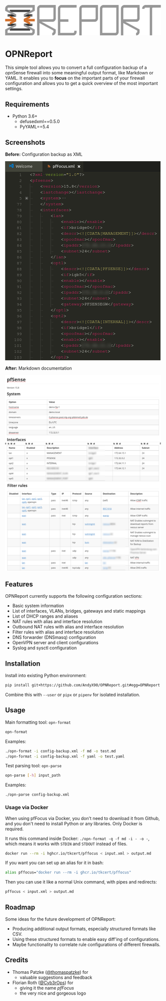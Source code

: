 ![OPNReport](logos/OPNReport.png)

# OPNReport

This simple tool allows you to convert a full configuration backup of a *opn*Sense firewall into some meaningful output format, like Markdown or YAML. It enables you to **focus** on the important parts of your firewall configuration and allows you to get a quick overview of the most important settings.

## Requirements

* Python 3.6+
    * defusedxml==0.5.0
    * PyYAML==5.4

## Screenshots

**Before:** Configuration backup as XML

![Configuration backup as XML](screenshots/pfFocus_xml.png)

**After:** Markdown documentation

![System and Interfaces](screenshots/pfFocus_System_Interfaces.png)
![Filter rules](screenshots/pfFocus_Filter_rules.png)

## Features

OPNReport currently supports the following configuration sections:

* Basic system information
* List of interfaces, VLANs, bridges, gateways and static mappings
* List of DHCP ranges and aliases
* NAT rules with alias and interface resolution
* Outbound NAT rules with alias and interface resolution
* Filter rules with alias and interface resolution
* DNS forwarder (DNSmasq) configuration
* OpenVPN server and client configurations
* Syslog and sysctl configuration

## Installation

Install into existing Python environment:
```bash
pip install git+https://github.com/AndyX90/OPNReport.git#egg=OPNReport
```

Combine this with `--user` or `pipx` or `pipenv` for isolated installation.

## Usage

Main formatting tool: ```opn-format```
```bash
opn-format
```

Examples:
```bash
./opn-format -i config-backup.xml -f md -o test.md
./opn-format -i config-backup.xml -f yaml -o test.yaml
```

Test parsing tool: ```opn-parse```
```bash
opn-parse [-h] input_path
```

Examples:
```bash
./opn-parse config-backup.xml
```

### Usage via Docker

When using pfFocus via Docker, you don't need to download it from Github, and you don't need to install Python or any libraries. Only Docker is required.

It runs this command inside Docker: `./opn-format -q -f md -i - -o -`, which means it works with `STDIN` and `STDOUT` instead of files.

```bash
docker run --rm -i hghcr.io/tkcert/pffocus < input.xml > output.md
```

If you want you can set up an alias for it in bash:

```bash
alias pffocus="docker run --rm -i ghcr.io/tkcert/pffocus"
```

Then you can use it like a normal Unix command, with pipes and redirects:

```bash
pffocus < input.xml > output.md
```

## Roadmap

Some ideas for the future development of OPNReport:

* Producing additional output formats, especially structured formats like CSV.
* Using these structured formats to enable easy diff'ing of configurations.
* Maybe functionality to correlate rule configurations of different firewalls.

## Credits

* Thomas Patzke ([@thomaspatzke](https://github.com/thomaspatzke)) for
    * valuable suggestions and feedback
* Florian Roth ([@Cyb3rOps](https://twitter.com/Cyb3rOps)) for
    * giving it the name *pfFocus*
    * the very nice and gorgeous logo
